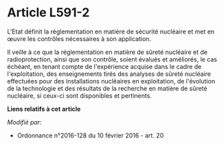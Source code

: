 # Article L591-2

L'Etat définit la réglementation en matière de sécurité nucléaire et met en œuvre les contrôles nécessaires à son
application.

Il veille à ce que la réglementation en matière de sûreté nucléaire et de radioprotection, ainsi que son contrôle, soient
évalués et améliorés, le cas échéant, en tenant compte de l'expérience acquise dans le cadre de l'exploitation, des
enseignements tirés des analyses de sûreté nucléaire effectuées pour des installations nucléaires en exploitation, de
l'évolution de la technologie et des résultats de la recherche en matière de sûreté nucléaire, si ceux-ci sont disponibles et
pertinents.

**Liens relatifs à cet article**

_Modifié par_:

  - Ordonnance n°2016-128 du 10 février 2016 - art. 20

